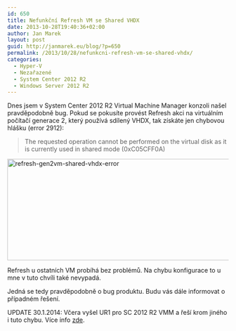```yaml
---
id: 650
title: Nefunkční Refresh VM se Shared VHDX
date: 2013-10-28T19:40:36+02:00
author: Jan Marek
layout: post
guid: http://janmarek.eu/blog/?p=650
permalink: /2013/10/28/nefunkcni-refresh-vm-se-shared-vhdx/
categories:
  - Hyper-V
  - Nezařazené
  - System Center 2012 R2
  - Windows Server 2012 R2
---
```

Dnes jsem v System Center 2012 R2 Virtual Machine Manager konzoli našel pravděpodobně bug. Pokud se pokusíte provést Refresh akci na virtuálním počítačí generace 2, který používá sdílený VHDX, tak získáte jen chybovou hlášku (error 2912):

> The requested operation cannot be performed on the virtual disk as it is currently used in shared mode (0xC05CFF0A)

[<img class="alignleft size-full wp-image-651" alt="refresh-gen2vm-shared-vhdx-error" src="http://janmarek.eu/wp-content/uploads/2013/10/refresh-gen2vm-shared-vhdx-error.png" width="1080" height="231" />](http://janmarek.eu/wp-content/uploads/2013/10/refresh-gen2vm-shared-vhdx-error.png)

Refresh u ostatních VM probíhá bez problémů. Na chybu konfigurace to u mne v tuto chvíli také nevypadá.

Jedná se tedy pravděpodobně o bug produktu. Budu vás dále informovat o případném řešení.

UPDATE 30.1.2014: Včera vyšel UR1 pro SC 2012 R2 VMM a řeší krom jiného i tuto chybu. Více info <a href="http://janmarek.eu/vysel-update-rollup-1-pro-system-center-2012-r2/" target="_blank">zde</a>.